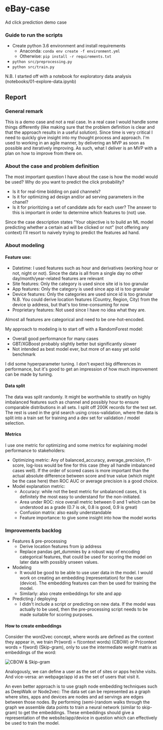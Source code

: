 eBay-case
==============================

Ad click prediction demo case

### Guide to run the scripts

* Create python 3.6 environment and install requirements
  * Anaconda: `conda env create -f environment.yml`
  * Otherwise: `pip install -r requirements.txt`
* `python src/preprocessing.py`
* `python src/train.py`

N.B. I started off with a notebook for exploratory data analysis (notebooks/01-explore-data.ipynb)

## Report

### General remark
This is a demo case and not a real case. In a real case I would handle some things differently (like making sure that the problem definition is clear and that the approach results in a useful solution).
Since time is very critical I need to quickly give insight into my thought process and approach.
I'm used to working in an agile manner, by delivering an MVP as soon as possible and iteratively improving. As such, what I deliver is an MVP with a plan on how to improve from there on.

### About the case and problem definition
The most important question I have about the case is how the model would be used?
Why do you want to predict the click probability?
* Is it for real-time bidding on paid channels?
* Is it for optimizing ad design and/or ad serving parameters in the chanel?
* Is it for prioritizing a set of candidate ads for each user?
The answer to this is important in order to determine which features to (not) use.

Since the case description states "Your objective is to build an ML model predicting whether a certain ad will be clicked or not" (not offering any context) I'll resort to naively trying to predict the features ad hand.

### About modeling

#### Feature use:
* Datetime: I used features such as hour and derivatives (working hour or not, night or not). Since the data is all from a single day no other day/month/year-related features are relevant
* Site features: Only the category is used since site id is too granular
* App features: Only the category is used since app id is too granular
* Device features: Only the categories are used since id is too granular
  N.B. You could derive location features (Country, Region, City) from the device ip address, but that's too time-consuming for now
* Proprietary features: Not used since I have no idea what they are.

Almost all features are categorical and need to be one-hot-encoded.

My approach to modeling is to start off with a RandomForest model:
* Overall good performance for many cases
* GBT/XGBoost probably slightly better but significantly slower
* Not intended as best model ever, but more of an easy yet solid benchmark

I did some hyperparameter tuning. I don't expect big differences in performance, but it's good to get an impression of how much improvement can be made by tuning.

#### Data split

The data was split randomly. It might be worthwhile to stratify on highly imbalanced features such as channel and possibly hour to ensure comparable distributions in all sets.
I split off 200K records for the test set. The rest is used in the grid search using cross-validation, where the data is split into a train set for training and a dev set for validation / model selection.


#### Metrics

I use one metric for optimizing and some metrics for explaining model performance to stakeholders:
* Optimizing metric: Any of balanced_accuracy, average_precision, f1-score, log-loss would be fine for this case (they all handle imbalanced cases well). If the order of scored cases is more important than the actual absolute difference between score and true value (which might be the case here) then ROC AUC or average precision is a good choice.
* Model explanation metric:
  * Accuracy: while not the best metric for unbalanced cases, it is definitely the most easy to understand for the non-initiated.
  * Area under ROC: nice overall metric between 0 and 1 which can be understood as a grade (0.7 is ok, 0.8 is good, 0.9 is great)
  * Confusion matrix: also easily understandable
  * Feature importance: to give some insight into how the model works

### Improvements backlog

* Features & pre-processing
  * Derive location features from ip address
  * Replace pandas get_dummies by a robust way of encoding categorical features, that could be used for scoring the model on later data with possibly unseen values.
* Modeling
  * It would be good to be able to use user data in the model. I would work on creating an embedding (representation) for the user (device). The embedding features can then be used for training the model.
  * Similarly: also create embeddings for site and app
* Predicting / deploying
  * I didn't include a script or predicting on new data. If the model was actually to be used, then the pre-processing script needs to be made suitable for scoring purposes.

#### How to create embeddings

Consider the word2vec concept, where words are defined as the context they appear in, we train Pr(word) = f(context words) (CBOW) or Pr(context words = f(word) (Skip-gram), only to use the intermediate weight matrix as embeddings of the word:

![CBOW & Skip-gram](https://i.stack.imgur.com/O2YeO.png)

Analogously, we can define a user as the set of sites or apps he/she visits.
And vice-versa: an webpage/app id as the set of users that visit it.

An even better approach is to use graph node embedding techniques such as DeepWalk or Node2vec:
The data set can be represented as a graph where sites, apps and devices are nodes and ad servings are edges between those nodes. By performing (semi-)random walks through the graph we assemble data points to train a neural network (similar to skip-gram) to get the embeddings.
These embeddings should give a representation of the website/app/device in question which can effectively be used to train the model.

